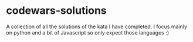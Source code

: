 # codewars-solutions
A collection of all the solutions of the kata I have completed. I focus mainly on python and a bit of Javascript so only expect those languages :)
